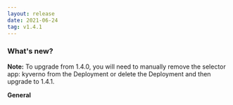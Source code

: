 ```yaml
---
layout: release
date: 2021-06-24
tag: v1.4.1
---
```


### What's new?
**Note:** To upgrade from 1.4.0, you will need to manually remove the selector app: kyverno from the Deployment or delete the Deployment and then upgrade to 1.4.1.

**General**